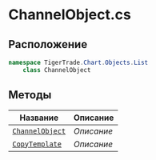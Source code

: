 
# ChannelObject.cs
## Расположение
```csharp
namespace TigerTrade.Chart.Objects.List  
    class ChannelObject
```

## Методы
| Название | Описание |
| --- | --- |
| [`ChannelObject`](./Методы/ChannelObject.md) | *Описание* |
| [`CopyTemplate`](./Методы/CopyTemplate.md) | *Описание* |
